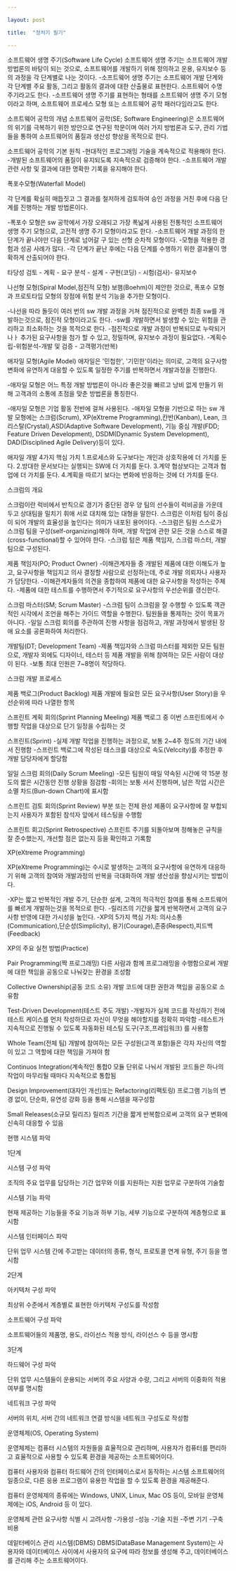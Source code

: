 ```yaml
---

layout: post

title:  "정처기 필기"

---
```



소프트웨어 생명 주기(Software Life Cycle)
소프트웨어 생명 주기는 소프트웨어 개발 방법론의 바탕이 되는 것으로,
소프트웨어를 개발하기 위해 정의하고 운용, 유지보수 등의 과정을 각 단계별로
나눈 것이다.
-소프트웨어 생명 주기는 소프트웨어 개발 단계와 각 단계별 주요 활동,
그리고 활동의 결과에 대한 산출물로 표현한다. 소프트웨어 수명 주기라고도 한다.
-소프트웨어 생명 주기를 표현하는 형태를 소프트웨어 생명 주기 모형이라고 하며,
소프트웨어 프로세스 모형 또는 소프트웨어 공학 패러다임라고도 한다.

소프트웨어 공학의 개념
소프트웨어 공학(SE; Software Engineering)은 소프트웨어의 위기를 극복하기 위한
방안으로 연구된 학문이며 여러 가지 방법론과 도구, 관리 기법들을 통하여 
소프트웨어의 품질과 생산성 향상을 목적으로 한다.

소프트웨어 공학의 기본 원칙
-현대적인 프로그래밍 기술을 계속적으로 적용해야 한다.
-개발된 소프트웨어의 품질이 유지되도록 지속적으로 검증해야 한다.
-소프트웨어 개발 관련 사항 및 결과에 대한 명확한 기록을 유지해야 한다.

폭포수모형(Waterfall Model)

각 단계를 확실히 매듭짓고 그 결과를 철저하게 검토하여
승인 과정을 거친 후에 다음 단계를 진행하는 개발 방법론이다.

-폭포수 모형은 sw 공학에서 가장 오래되고 가장 폭넓게 사용된
전통적인 소프트웨어 생명 주기 모형으로, 고전적 생명 주기 모형이라고도 한다.
-소프트웨어 개발 과정의 한 단계가 끝나야만 다음 단계로 넘어갈 구 있는
선형 순차적 모형이다.
-모형을 적용한 경험과 성공 사례가 많다.
-각 단계가 끝난 후에는 다음 단계를 수행하기 위한 결과물이 명확하게 산출되어야 한다.

타당성 검토 - 계획 - 요구 분석 - 설계 - 구현(코딩) - 시험(검사)- 유지보수

나선형 모형(Spiral Model,점진적 모형)
보햄(Boehm)이 제안한 것으로, 폭포수 모형과 프로토타입 모형의 장점에 위험 분석 기능을 추가한 모형이다.

-나선을 따라 돌듯이 여러 번의 sw 개발 과정을 거쳐 
점진적으로 완벽한 최종 sw를 개발하는것으로, 점진적 모형이라고도 한다.
-sw를 개발하면서 발생할 수 있는 위험을 관리하고 최소화하는 것을 목적으로 한다.
-점진적으로 개발 과정이 반복되므로 누락되거나ㅏ 추가된 요구사항을 첨가 할 수 있고,
정밀하며, 유지보수 과정이 필요없다.
-계획수립-위험분석-개발 및 검증 - 고객평가(반복)

애자일 모형(Agile Model)
애자일은 '민첩한', '기민한'이라는 의미로, 고객의 요구사항 변화에 유연하게
대응할 수 있도록 일정한 주기를 반복하면서 개발과정을 진행한다.

-애자일 모형은 어느 특정 개발 방법론이 아니라 좋은것을 빠르고 
낭비 없게 만들기 위해 고객과의 소통에 초점을 맞춘 방법론을 통칭한다.

-애자일 모형은 기업 활동 전반에 걸쳐 사용된다.
-애자일 모형을 기반으로 하는 sw 개발 모형에는 스크럼(Scrum),
XP(eXtreme Programming),칸반(Kanban), Lean, 크리스탈(Crystal),ASD(Adaptive
Software Development), 기능 중심 개발(FDD; Feature Driven Development),
DSDM(Dynamic System Development), DAD(Disciplined Agile Delivery)등이 있다.

애자일 개발 4가지 핵심 가치
1.프로세스와 도구보다는 개인과 상호작용에  더 가치를 둔다.
2.방대한 문서보다는 실행되는 SW에 더 가치를 둔다.
3.계약 협상보다는 고객과 협업에 더 가치를 둔다.
4.계획을 따르기 보다는 변화에 반응하는 것에 더 가치를 둔다.

스크럼의 개요

스크럼이란 럭비에서 반칙으로 경기가 중단된 경우 양 팀의 선수들이
럭비공을 가운데 두고 상대팀을 밀치기 휘애 서로 대치해 있는 대형을 말한다.
스크럼은 이처럼 팀이 중심이 되어 개발의 효율성을 높인다는 의미가 
내포된 용어이다.
-스크럼은 팀원 스스로가 스크럼 팀을 구성(self-organizing)해야 하며,
개발 작업에 관한 모든 것을 스스로 해결(cross-functional)할 수 있어야 한다.
-스크럼 텀은 제품 책임자, 스크럼 마스터, 개발팀으로 구성된다.

제품 책임자(PO; Product Owner)
-이해관계자들 중 개발된 제품에 대한 이해도가 높고, 
요구사항을 책임지고 의사 결정할 사람으로 선정하는데, 
주로 개발 의뢰자나 사용자가 담당한다.
-이해관계자들의 의견을 종합하여 제품에 대한 요구사항을 작성하는 주체다.
-제품에 대한 테스트를 수행하면서 주기적으로 요구사항의 우선순위를 갱신한다.

스크럼 마스터(SM; Scrum Master)
-스크럼 팀이 스크럼을 잘 수행할 수 있도록 객관적인 시각에서 
조언을 해주는 가이드 역할을 수행한다. 
팀원들을 통제하는 것이 목표가 아니다.
-일일 스크럼 회의를 주관하여 진행 사항을 점검하고,
개발 과정에서 발생된 장애 요소를 공론화하여 처리한다.

개발팀(DT; Development Team)
-제품 책임자와 스크럼 마스터를 제외한 모든 팀원으로,
개발자 외에도 디자이너, 테스터 등 제품 개발을 위해 참여하는 모든 사람이 
대상이 된다.
-보통 최대 인원은 7~8명이 적당하다.

스크럼 개발 프로세스

제품 백로그(Product Backlog)
제품 개발에 필요한 모든 요구사항(User Story)을 우선순위에 따라 나열한 항목

스프린트 계획 회의(Sprint Planning Meeling)
제품 백로그 중 이번 스프린트에서 수행할 작업을 대상으로 단기 일정을 수립하는 것

스프린트(Sprint)
-실제 개발 작업을 진행하는 과정으로, 보통 2~4주 정도의 기간 내에서 진행함
-스프린트 백로그에 작성된 태스크를 대상으로 속도(Velccity)를 추정한 후 개발 담당자에게 할당함

일일 스크럼 회의(Daily Scrum Meeling)
-모든 팀원이 매일 약속된 시간에 약 15분 정도의 짧은 시간동안 
진행 상황을 점검함
-회의는 보통 서서 진행하며, 남은 작업 시간은 소멸 차드(Bun-down Chart)에 표시함

스프린트 검토 회의(Sprint Review)
부분 또는 전체 완성 제품이 요구사항에 잘 부합되는지 사용자가 포함된
참석자 앞에서 테스팅을 수행함

스프린트 회고(Sprint Retrospective)
스프린트 주기를 되돌아보며 정해놓은 규칙을 잘 준수했는지, 
개선할 점은 없는지 등을 확인하고 기록함

XP(eXtreme Programming)

XP(eXtreme Programming)는 수시로 발생하는 고객의 요구사항에 유연하게
대응하기 위해 고객의 참여와 개발과정의 반복을 극대화하여 
개발 생산성을 향상시키는 방법이다.

-XP는 짧고 반복적인 개발 주기, 단순한 설계, 고객의 적극적인 참여를 통해
소프트웨어를 빠르게 개발하는것을 목적으로 한다.
-릴리즈의 기간을 짧게 반복하면서 고객의 요구사항 반영에 대한 가시성을 높인다.
-XP의 5가지 핵심 가치: 의사소통(Communication),단순성(Simplicity),
용기(Courage),존중(Respect),피드백(Feedback)

XP의 주요 실천 방법(Practice)

Pair Programming(짝 프로그래밍)
다른 사람과 함께 프로그래밍을 수행함으로써
개발에 대한 책임을 공동으로 나눠갖는 환경을 조성함

Collective Ownership(공동 코드 소유)
개발 코드에 대한 권한과 책임을 공동으로 소유함

Test-Driven Development(테스트 주도 개발)
-개발자가 실제 코드를 작성하기 전에 테스트 케이스를 먼저 작성하므로
자신이 무엇을 해야할지를 정확히 파악함
-테스트가 지속적으로 진행될 수 있도록 자동화된 테스팅 도구(구조,프레임워크)
를 사용함

Whole Team(전체 팀)
개발에 참여하는 모든 구성원(고객 포함)들은 각자 자신의 역할이 있고
그 역할에 대한 책임을 가져야 함

Continuos Integration(계속적인 통합0
모듈 단위로 나눠서 개발된 코드들은 하나의 작업이 마무리될 때마다 지속적으로 통합됨

Design Improvement(대자인 개선)또는 Refactoring(리팩토링)
프로그램 기능의 변경 없이, 단순화, 유연성 강화 등을 통해 시스템을 재구성함

Small Releases(소규모 릴리즈)
릴리즈 기간을 짧게 반복함으로써 고객의 요구 변화에 신속히 대응할 수 있음

현행 시스템 파악

1단계 

시스템 구성 파악

조직의 주요 업무를 담당하는 기간 업무와 이를 지원하는 지원 업무로 구분하여 기술함

시스템 기능 파악

현재 제공하는 기능들을 주요 기능과 하부 기능, 세부 기능으로 구분하여 계층형으로 표시함

시스템 인터페이스 파악

단위 업무 시스템 간에 주고받는 데이터의 종류, 형식, 프로토콜 연계 유형, 주기 등을 명시함

2단계

아키텍처 구성 파악

최상위 수준에서 계층별로 표현한 아키텍처 구성도를 작성함

소프트웨어 구성 파악 

소프트웨어들의 제품명, 용도, 라이선스 적용 방식, 라이선스 수 등을 명시함

3단계

하드웨어 구성 파악

단위 업무 시스템들이 운용되는 서버의 주요 사양과 수량, 그리고 서버의 이중화의 적용 여부를 명시함

네트워크 구성 파악

서버의 위치, 서버 간의 네트워크 연결 방식을 네트워크 구성도로 작성함

운영체제(OS, Operating System)

운영체제는 컴퓨터 시스템의 자원들을 효율적으로 관리하며,
사용자가 컴퓨터를 편리하고 효율적으로 사용할 수 있도록 환경을 제공하는 
소프트웨어이다.

컴퓨터 사용자와 컴퓨터 하드웨어 간의 인터페이스로서 동작하는 시스템 소프트웨어의 일종으로,
다른 응용 프로그램이 유용한 작업을 할 수 있도록 환경을 제공해준다.

컴퓨터 운영체제의 종류에는 Windows, UNIX, Linux, Mac OS 등이, 
모바일 운영체제에는 iOS, Android 등 이 있다.

운영체제 관련 요구사항 식별 시 고려사항
-가용성
-성능
-기술 지원
-주변 기기
-구축 비용

데잍터베이스 관리 시스템(DBMS)
DBMS(DataBase Management System)는 사용자와 데이터베이스 사이에서
사용자의 요구에 따라 정보를 생성해 주고, 데이터베이스를 관리해 주는 소프트웨어이다.
